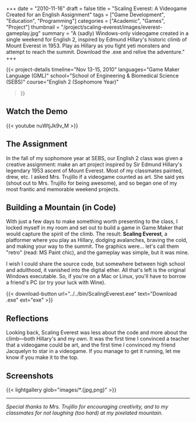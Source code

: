 +++
date = "2010-11-16"
draft = false
title = "Scaling Everest: A Videogame Created for an English Assignment"
tags = ["Game Development", "Education", "Programming"]
categories = ["Academic", "Games", "Project"]
thumbnail = "/project/scaling-everest/images/everest-gameplay.jpg"
summary = "A (sadly) Windows-only videogame created in a single weekend for English 2, inspired by Edmund Hillary's historic climb of Mount Everest in 1953. Play as Hillary as you fight yeti monsters and attempt to reach the summit. Download the .exe and relive the adventure."
+++

{{< project-details
  timeline="Nov 13-15, 2010"
  languages="Game Maker Language (GML)"
  school="School of Engineering & Biomedical Science (SEBS)"
  course="English 2 (Sophomore Year)"
>}}

## Watch the Demo

{{< youtube nuWtjJk9v_M >}}

## The Assignment

In the fall of my sophomore year at SEBS, our English 2 class was given a creative assignment: make an art project inspired by Sir Edmund Hillary's legendary 1953 ascent of Mount Everest. Most of my classmates painted, drew, etc. I asked Mrs. Trujillo if a videogame counted as art. She said yes (shout out to Mrs. Trujillo for being awesome), and so began one of my most frantic and memorable weekend projects.

## Building a Mountain (in Code)

With just a few days to make something worth presenting to the class, I locked myself in my room and set out to build a game in Game Maker that would capture the spirit of the climb. The result: **Scaling Everest**, a platformer where you play as Hillary, dodging avalanches, braving the cold, and making your way to the summit. The graphics were... let's call them "retro" (read: MS Paint chic), and the gameplay was simple, but it was mine.

I wish I could share the source code, but somewhere between high school and adulthood, it vanished into the digital ether. All that's left is the original Windows executable. So, if you're on a Mac or Linux, you'll have to borrow a friend's PC (or try your luck with Wine).

{{< download-button url="../../bin/ScalingEverest.exe" text="Download .exe" ext="exe" >}}

## Reflections

Looking back, Scaling Everest was less about the code and more about the climb—both Hillary's and my own. It was the first time I convinced a teacher that a videogame could be art, and the first time I convinced my friend Jacquelyn to star in a videogame. If you manage to get it running, let me know if you make it to the top.

## Screenshots

{{< lightgallery glob="images/*.{jpg,png}" >}}

---

*Special thanks to Mrs. Trujillo for encouraging creativity, and to my classmates for not laughing (too hard) at my pixelated mountain.*
